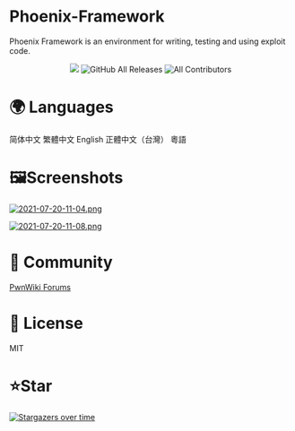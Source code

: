 # Phoenix-Framework
Phoenix Framework is an environment for writing, testing and using exploit code.


<p align="center">
<img src="https://img.shields.io/badge/Built%20with-Python3-Purple">
<img alt="GitHub All Releases" src="https://img.shields.io/github/downloads/JustYoomoon/Phoenix-Framework/total?label=GitHub%20Downloads">
<img alt="All Contributors" src="https://img.shields.io/badge/all_contributors-2-orange.svg?style=flat-square">
</p>

# 🌍️ Languages
简体中文    繁體中文   English    正體中文（台灣）    粵語    

# 🖼Screenshots
[![2021-07-20-11-04.png](https://i.postimg.cc/ZnHnN7wV/2021-07-20-11-04.png)](https://postimg.cc/gLwGFDFZ)

[![2021-07-20-11-08.png](https://i.postimg.cc/BbnsrqCB/2021-07-20-11-08.png)](https://postimg.cc/vgkp9wk4)

# 🎪 Community
[PwnWiki Forums](https://forums.pwnwiki.org)

# 🔑 License
MIT

# ⭐️Star
[![Stargazers over time](https://starchart.cc/JustYoomoon/Phoenix-Framework.svg)](https://starchart.cc/JustYoomoon/Phoenix-Framework)
